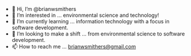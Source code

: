 - 👋 Hi, I’m @brianwsmithers
- 👀 I’m interested in ... environmental science and technology!
- 🌱 I’m currently learning ... information technology with a focus in software development.
- 💞️ I’m looking to make a shift  ... from environmental science to software development.
- 📫 How to reach me ... brianwsmithers@gmail.com

<!---
brianwsmithers/brianwsmithers is a ✨ special ✨ repository because its `README.md` (this file) appears on your GitHub profile.
You can click the Preview link to take a look at your changes.
--->
